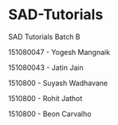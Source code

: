 # SAD-Tutorials
SAD Tutorials
Batch B

151080047 - Yogesh Mangnaik

151080043 - Jatin Jain

1510800   - Suyash Wadhavane

1510800   - Rohit Jathot

1510800   - Beon Carvalho
